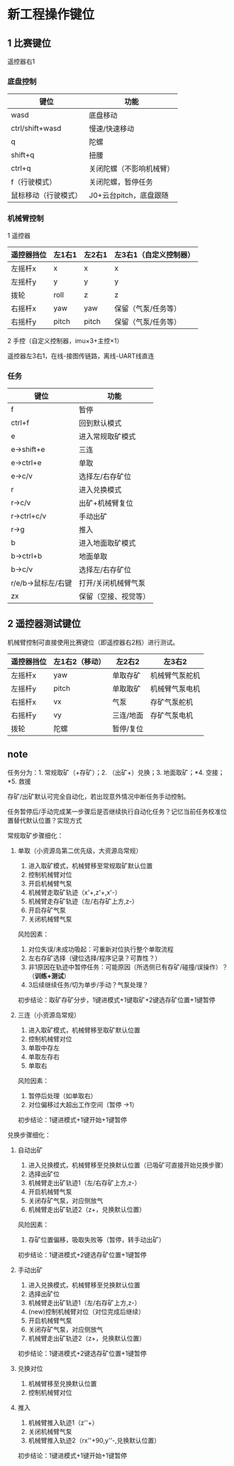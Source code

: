 # 新工程操作键位

## **1 比赛键位**

遥控器右1

### **底盘控制**

| 键位                 | 功能                     |
| -------------------- | ------------------------ |
| wasd                 | 底盘移动                 |
| ctrl/shift+wasd      | 慢速/快速移动            |
| q                    | 陀螺                     |
| shift+q              | 扭腰                     |
| ctrl+q               | 关闭陀螺（不影响机械臂） |
| f（行驶模式）        | 关闭陀螺，暂停任务       |
| 鼠标移动（行驶模式） | J0+云台pitch，底盘跟随   |

### **机械臂控制**

1 遥控器

| 遥控器挡位 | 左1右1 | 左2右1 | 左3右1（自定义控制器） |
| ---------- | ------ | ------ | ---------------------- |
| 左摇杆x    | x      | x      | x                      |
| 左摇杆y    | y      | y      | y                      |
| 拨轮       | roll   | z      | z                      |
| 右摇杆x    | yaw    | yaw    | 保留（气泵/任务等）    |
| 右摇杆y    | pitch  | pitch  | 保留（气泵/任务等）    |

2 手控（自定义控制器，imu×3+主控×1）

遥控器左3右1，在线-接图传链路，离线-UART线直连

### **任务**

| 键位               | 功能                 |
| ------------------ | -------------------- |
| f                  | 暂停                 |
| ctrl+f             | 回到默认模式         |
| e                  | 进入常规取矿模式     |
| e->shift+e         | 三连                 |
| e->ctrl+e          | 单取                 |
| e->c/v             | 选择左/右存矿位      |
| r                  | 进入兑换模式         |
| r->c/v             | 出矿+机械臂复位      |
| r->ctrl+c/v        | 手动出矿             |
| r->g               | 推入                 |
| b                  | 进入地面取矿模式     |
| b->ctrl+b          | 地面单取             |
| b->c/v             | 选择左/右存矿位      |
| r/e/b->鼠标左/右键 | 打开/关闭机械臂气泵  |
| zx                 | 保留（空接、视觉等） |

## **2 遥控器测试键位**

机械臂控制可直接使用比赛键位（即遥控器右2档）进行测试。

| 遥控器挡位 | 左1右2（移动） | 左2右2    | 左3右2         |
| ---------- | -------------- | --------- | -------------- |
| 左摇杆x    | yaw            | 单取存矿  | 机械臂气泵舵机 |
| 左摇杆y    | pitch          | 单取取矿  | 机械臂气泵电机 |
| 右摇杆x    | vx             | 气泵      | 存矿气泵舵机   |
| 右摇杆y    | vy             | 三连/地面 | 存矿气泵电机   |
| 拨轮       | 陀螺           | 暂停/复位 |                |

## **note**

任务分为：1. 常规取矿（+存矿）；2. （出矿+）兑换；3. 地面取矿；\*4. 空接；\*5. 救援

存矿/出矿默认可完全自动化，若出现意外情况中断任务手动控制。

任务暂停后/手动完成某一步骤后是否继续执行自动化任务？记忆当前任务校准位置替代默认位置？实现方式

常规取矿步骤细化：

1. 单取（小资源岛第二优先级，大资源岛常规）
   1. 进入取矿模式，机械臂移至常规取矿默认位置
   2. 控制机械臂对位
   3. 开启机械臂气泵
   4. 机械臂走取矿轨迹（x'+,z'+,x'-）
   5. 机械臂走存矿轨迹（左/右存矿上方,z-）
   6. 开启存矿气泵
   7. 关闭机械臂气泵
   
   风险因素：
   1. 对位失误/未成功吸起：可重新对位执行整个单取流程
   2. 左右存矿选择（键位选择/程序记录？可靠性？）
   3. 非1原因在轨迹中暂停任务：可能原因（所选侧已有存矿/碰撞/误操作）？（**训练+测试**）
   4. 3后续继续任务/切为单步/手动？气泵处理？

   初步结论：取矿存矿分步，1键进模式+1键取矿+2键选存矿位置+1键暂停

2. 三连（小资源岛常规）
   1. 进入取矿模式，机械臂移至取矿默认位置
   2. 控制机械臂对位
   3. 单取中存左
   4. 单取左存右
   5. 单取右

   风险因素：
   1. 暂停后处理（如单取右）
   2. 对位偏移过大超出工作空间（暂停 ->1）

   初步结论：1键进模式+1键开始+1键暂停

兑换步骤细化：

1. 自动出矿
   1. 进入兑换模式，机械臂移至兑换默认位置（已吸矿可直接开始兑换步骤）
   2. 选择出矿位
   3. 机械臂走出矿轨迹1（左/右存矿上方,z-）
   4. 开启机械臂气泵
   5. 关闭存矿气泵，对应侧放气
   6. 机械臂走出矿轨迹2（z+，兑换默认位置）

   风险因素：
   1. 存矿位置偏移，吸取失败等（暂停，转手动出矿）

   初步结论：1键进模式+2键选存矿位置+1键暂停
   
2. 手动出矿
   1. 进入兑换模式，机械臂移至兑换默认位置
   2. 选择出矿位
   3. 机械臂走出矿轨迹1（左/右存矿上方,z-）
   4. (new)控制机械臂对位（对位完成后继续）
   5. 开启机械臂气泵
   6. 关闭存矿气泵，对应侧放气
   7. 机械臂走出矿轨迹2（z+，兑换默认位置）

   初步结论：1键进模式+2键选存矿位置+1键暂停

3. 兑换对位
   1. 机械臂移至兑换默认位置
   2. 控制机械臂对位

4. 推入
   1. 机械臂推入轨迹1（z''+）
   2. 关闭机械臂气泵
   3. 机械臂推入轨迹2（rx''+90,y''-,兑换默认位置）

   初步结论：1键进模式+1键开始+1键暂停
